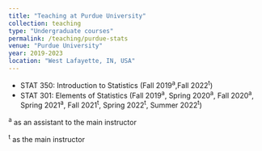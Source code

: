 ```yaml
---
title: "Teaching at Purdue University"
collection: teaching
type: "Undergraduate courses"
permalink: /teaching/purdue-stats
venue: "Purdue University"
year: 2019-2023
location: "West Lafayette, IN, USA"
---
```


* STAT 350: Introduction to Statistics (Fall 2019<sup>a</sup>,Fall 2022<sup>t</sup>)
* STAT 301: Elements of Statistics (Fall 2019<sup>a</sup>, Spring 2020<sup>a</sup>, Fall 2020<sup>a</sup>, Spring 2021<sup>a</sup>, Fall 2021<sup>t</sup>, Spring 2022<sup>t</sup>, Summer 2022<sup>t</sup>)

<sup>a</sup> as an assistant to the main instructor

<sup>t</sup> as the main instructor
